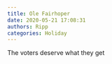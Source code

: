 ```yaml
---
title: Ole Fairhoper
date: 2020-05-21 17:08:31
authors: Ripp
categories: Holiday
---
```


 The voters deserve what they get